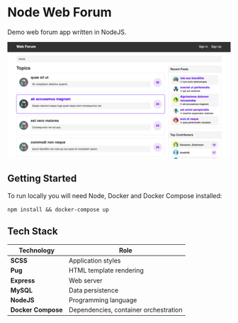 # Node Web Forum

Demo web forum app written in NodeJS.

![Screenshot](screenshot.png)

## Getting Started

To run locally you will need Node, Docker and Docker Compose installed:

```
npm install && docker-compose up
```

## Tech Stack

|Technology|Role|
|----------|----|
|__SCSS__|Application styles|
|__Pug__|HTML template rendering|
|__Express__|Web server|
|__MySQL__|Data persistence|
|__NodeJS__|Programming language|
|__Docker Compose__|Dependencies, container orchestration|
